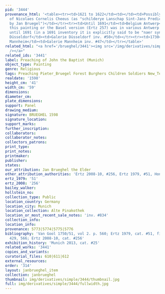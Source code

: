 ```yaml
---
pid: '3444'
provenance_html: '<table><tr><td>1621 to 1622</td><td></td><td>Possibly in collection
  of Nicolaes Cornelis Cheeus (as "schilderye Lanschap Sint-Jans Predicatie gedaen
  by Jan Bruegel")</td></tr><tr><td>Until 1691</td><td>Belgium Antwerp</td><td>Either
  this painting or the Basel version (Ertz 257) was in various Antwerp collections
  until 1691 (in a 1691 inventory it is explicitly said to be "naer syn vader")</td></tr><tr><td>1719</td><td>Germany
  Düsseldorf</td><td>Galerie Düsseldorf inv. #50</td></tr><tr><td>1730</td><td>Germany
  Mannheim</td><td>Galerie Mannheim inv. #47</td></tr></table>'
related_html: "<a href='/brueghel/3441'><img src='/img/derivatives/simple/3441/thumbnail.jpg'
  /></a>"
related_ids: '3441'
label: Preaching of John the Baptist (Munich)
object_type: Painting
genre: Religious
tags: Preaching Pieter_Bruegel Forest Burghers Children Soldiers New_Testament Saint
realdate: '1598'
height_cm: '41'
width_cm: '59'
dimensions:
diameter_cm:
plate_dimensions:
support: Panel
drawing_medium:
signature: BRUEGHEL 1598
signature_location:
support_marks:
further_inscription:
collaborators:
collaborator_notes:
collectors_patrons:
print_type:
print_notes:
printmaker:
publisher:
states:
our_attribution: Jan Brueghel the Elder
other_attribution_authorities: 'Ertz 2008-10, #256, Ertz 1979, #51, Honig database'
ertz_1979: '51'
ertz_2008: '256'
bailey_walker:
hollstein_no:
collection_type: Public
location_country: Germany
location_city: Munich
location_collection: Alte Pinakothek
location_or_most_recent_sale_notes: 'inv. #834'
collection_info:
location_info:
provenance: 5773|5774|5775|5776
bibliography: 'Van Gool 1750/51, vol 2. p. 560; Ertz 1979, cat. #51, fig. 51, pp.
  429, 566; Ertz 2008-10, cat. #256'
exhibition_history: 'Munich 2013, cat. #25'
related_works: '3441'
copies_and_variants:
curatorial_files: 610|611|612
external_resources:
order: '314'
layout: janbrueghel_item
collection: janbrueghel
thumbnail: img/derivatives/simple/3444/thumbnail.jpg
full: img/derivatives/simple/3444/fullwidth.jpg
---
```

